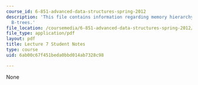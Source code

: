 ```yaml
---
course_id: 6-851-advanced-data-structures-spring-2012
description: 'This file contains information regarding memory hierarchy: models, cache-oblivious
  B-trees.'
file_location: /coursemedia/6-851-advanced-data-structures-spring-2012/6ab00c67f451beda0bbd014ab7328c98_MIT6_851S12_L7.pdf
file_type: application/pdf
layout: pdf
title: Lecture 7 Student Notes
type: course
uid: 6ab00c67f451beda0bbd014ab7328c98

---
```

None